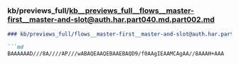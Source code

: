 ### kb/previews_full/kb__previews_full__flows__master-first__master-and-slot@auth.har.part040.md.part002.md

```md
### kb/previews_full/flows__master-first__master-and-slot@auth.har.part040.md (part 002)

```md
BAAAAAAD///8A////AP///wABAQEAAQEBAAEBAQD9/f0AAgIEAAMCAgAA//8AAAH+AAA
```

```

```
